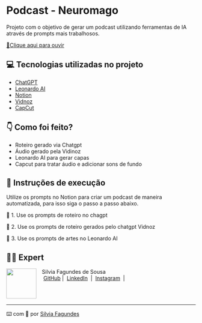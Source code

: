 # Podcast - Neuromago

Projeto com o objetivo de gerar um podcast utilizando ferramentas de IA através de prompts mais trabalhosos.

<a href="https://github.com/silvialibras/prompts-recipe-to-create-a-ebook/blob/main/Desafio%20-%20Ebook%20-%20Neg%C3%B3cios%20Inteligentes.%20O%20Poder%20da%20IA%20na%20Era%20dos%20Dados.pdf" title="View PDF now"> 📕Clique aqui para ouvir</a>

## 💻 Tecnologias utilizadas no projeto

- [ChatGPT](https://chat.openai.com/) 
- [Leonardo AI](https://leonardoaiart.com/)
- [Notion](https://www.notion.so/)
- [Vidnoz](https://pt.vidnoz.com/)
- [CapCut](https://www.capcut.com/)

## :point_down: Como foi feito?
- Roteiro gerado via Chatgpt
- Áudio gerado pela Vidinoz
- Leonardo AI para gerar capas
- Capcut para tratar áudio e adicionar sons de fundo

## 🧠 Instruções de execução
Utilize os prompts no Notion para criar um podcast de maneira automatizada, para isso siga o passo a passo abaixo.

🤖 1. Use os prompts de roteiro no chagpt

🤖 2. Use os prompts de roteiro gerados pelo chatgpt Vidnoz

🤖 3. Use os prompts de artes no Leonardo AI

## 👨‍💻 Expert

<p>
    <img 
      align=left 
      margin=10 
      width=80 
      src="https://avatars.githubusercontent.com/u/193035748?v=4&size=64"
    />
    <p>&nbsp&nbsp&nbspSilvia Fagundes de Sousa<br>
    &nbsp&nbsp&nbsp
    <a href="https://github.com/silvialibras">
    GitHub</a>&nbsp;|&nbsp;
    <a href="https://www.linkedin.com/in/
silvia-sousa-ba7a2531a/">LinkedIn</a>
&nbsp;|&nbsp;
    <a href="https://www.instagram.com/silviafagundess/">
Instagram</a>
&nbsp;|&nbsp;</p>
</p>
<br/><br/>
<p>

---

⌨️ com 💜 por [Silvia Fagundes](https://github.com/silvialibras)
